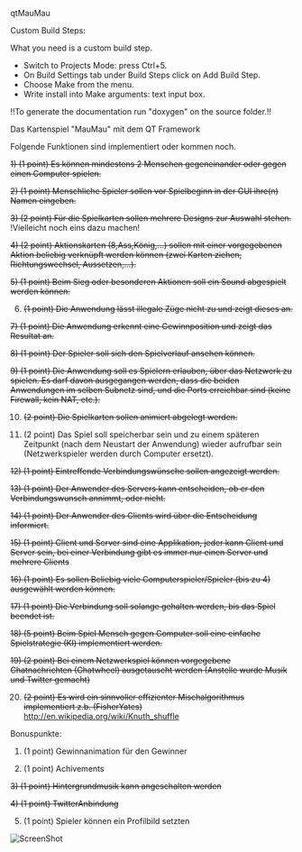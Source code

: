 qtMauMau


Custom Build Steps:

What you need is a custom build step.

   - Switch to Projects Mode: press Ctrl+5.
   - On Build Settings tab under Build Steps click on Add Build Step.
   - Choose Make from the menu.
   - Write install into Make arguments: text input box.

!!To generate the documentation run "doxygen" on the source folder.!!


Das Kartenspiel "MauMau" mit dem QT Framework

Folgende Funktionen sind implementiert oder kommen noch.

~~1) (1 point) Es können mindestens 2 Menschen gegeneinander oder gegen einen Computer
spielen.~~

~~2) (1 point) Menschliche Spieler sollen vor Spielbeginn in der GUI ihre(n) Namen eingeben.~~

~~3) (2 point) Für die Spielkarten sollen mehrere Designs zur Auswahl stehen.~~ !Vielleicht noch eins dazu machen!

~~4) (2 point) Aktionskarten (8,Ass,König,...) sollen mit einer vorgegebenen Aktion beliebig
verknüpft werden können (zwei Karten ziehen, Richtungswechsel, Aussetzen,...).~~

~~5) (1 point) Beim Sieg oder besonderen Aktionen soll ein Sound abgespielt werden können.~~

6) ~~(1 point) Die Anwendung lässt illegale Züge nicht zu und zeigt dieses an.~~

~~7) (1 point) Die Anwendung erkennt eine Gewinnposition und zeigt das Resultat an.~~

~~8) (1 point) Der Spieler soll sich den Spielverlauf ansehen können.~~

~~9) (1 point) Die Anwendung soll es Spielern erlauben, über das Netzwerk zu spielen. Es
darf davon ausgegangen werden, dass die beiden Anwendungen im selben Subnetz
sind, und die Ports erreichbar sind (keine Firewall, kein NAT, etc.).~~

10) ~~(2 point) Die Spielkarten sollen animiert abgelegt werden.~~

11) (2 point) Das Spiel soll speicherbar sein und zu einem späteren Zeitpunkt (nach dem
Neustart der Anwendung) wieder aufrufbar sein (Netzwerkspieler werden durch
Computer ersetzt).

~~12) (1 point) Eintreffende Verbindungswünsche sollen angezeigt werden.~~

~~13) (1 point) Der Anwender des Servers kann entscheiden, ob er den Verbindungswunsch
annimmt, oder nicht.~~

~~14) (1 point) Der Anwender des Clients wird über die Entscheidung informiert.~~

~~15) (1 point) Client und Server sind eine Applikation, jeder kann Client und Server sein, bei
einer Verbindung gibt es immer nur einen Server und mehrere Clients~~

~~16) (1 point) Es sollen Beliebig viele Computerspieler/Spieler (bis zu 4) ausgewählt werden
können.~~

~~17) (1 point) Die Verbindung soll solange gehalten werden, bis das Spiel beendet ist.~~

~~18) (5 point) Beim Spiel Mensch gegen Computer soll eine einfache Spielstrategie (KI)
implementiert werden.~~

~~19) (2 point) Bei einem Netzwerkspiel können vorgegebene Chatnachrichten (Chatwheel)
ausgetauscht werden (Anstelle wurde Musik und Twitter gemacht)~~

20) ~~(2 point) Es wird ein sinnvoller effizienter Mischalgorithmus implementiert z.b.
(FisherYates)~~
http://en.wikipedia.org/wiki/Knuth_shuffle

Bonuspunkte:

1) (1 point) Gewinnanimation für den Gewinner

2) (1 point) Achivements

~~3) (1 point) Hintergrundmusik kann angeschalten werden~~

~~4) (1 point) TwitterAnbindung~~

5) (1 point) Spieler können ein Profilbild setzten

![ScreenShot](https://raw.githubusercontent.com/pFriesch/qtMauMau/master/screenshot.png
)
